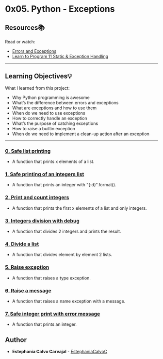 # 0x05. Python - Exceptions

## Resources:books:
Read or watch:
* [Errors and Exceptions](https://intranet.hbtn.io/rltoken/IvW-V19TlPbmMnVTHNllUg)
* [Learn to Program 11 Static & Exception Handling](https://intranet.hbtn.io/rltoken/uHg99jd88sVrhuGUDfwT8g)

---
## Learning Objectives:bulb:
What I learned from this project:

* Why Python programming is awesome 
* What’s the difference between errors and exceptions
* What are exceptions and how to use them
* When do we need to use exceptions
* How to correctly handle an exception
* What’s the purpose of catching exceptions
* How to raise a builtin exception
* When do we need to implement a clean-up action after an exception

---

### [0. Safe list printing](./0-safe_print_list.py)
* A function that prints x elements of a list.


### [1. Safe printing of an integers list](./1-safe_print_integer.py)
* A function that prints an integer with "{:d}".format().


### [2. Print and count integers](./2-safe_print_list_integers.py)
* A function that prints the first x elements of a list and only integers.


### [3. Integers division with debug](./3-safe_print_division.py)
* A function that divides 2 integers and prints the result.


### [4. Divide a list](./4-list_division.py)
* A function that divides element by element 2 lists.


### [5. Raise exception](./5-raise_exception.py)
* A function that raises a type exception.


### [6. Raise a message](./6-raise_exception_msg.py)
* A function that raises a name exception with a message.


### [7. Safe integer print with error message](./100-safe_print_integer_err.py)
* A function that prints an integer.

<!--
### [8. Safe function](./101-safe_function.py)
* Write a function that executes a function safely.  


### [9. ByteCode -> Python #4](./102-magic_calculation.py)
* Write the Python function def magic_calculation(a, b): that does exactly the same as the following Python bytecode:


### [10. CPython #2: PyFloatObject](./103-python.c)
* Create three C functions that print some basic info about Python lists, Python bytes an Python float objects.

-->

## Author
* **Estephania Calvo Carvajal** - [EstephaniaCalvoC](https://github.com/EstephaniaCalvoC)
